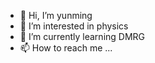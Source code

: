 - 👋 Hi, I’m yunming
- 👀 I’m interested in physics
- 🌱 I’m currently learning DMRG
- 📫 How to reach me ...

<!---
hhh70/hhh70 is a ✨ special ✨ repository because its `README.md` (this file) appears on your GitHub profile.
You can click the Preview link to take a look at your changes.
--->

